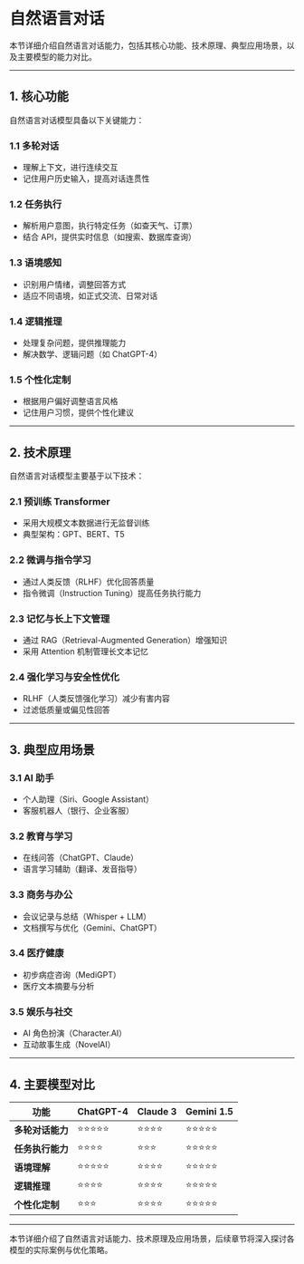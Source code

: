 # 自然语言对话

本节详细介绍自然语言对话能力，包括其核心功能、技术原理、典型应用场景，以及主要模型的能力对比。

---

## 1. 核心功能

自然语言对话模型具备以下关键能力：

### 1.1 多轮对话
- 理解上下文，进行连续交互
- 记住用户历史输入，提高对话连贯性

### 1.2 任务执行
- 解析用户意图，执行特定任务（如查天气、订票）
- 结合 API，提供实时信息（如搜索、数据库查询）

### 1.3 语境感知
- 识别用户情绪，调整回答方式
- 适应不同语境，如正式交流、日常对话

### 1.4 逻辑推理
- 处理复杂问题，提供推理能力
- 解决数学、逻辑问题（如 ChatGPT-4）

### 1.5 个性化定制
- 根据用户偏好调整语言风格
- 记住用户习惯，提供个性化建议

---

## 2. 技术原理

自然语言对话模型主要基于以下技术：

### 2.1 预训练 Transformer
- 采用大规模文本数据进行无监督训练
- 典型架构：GPT、BERT、T5

### 2.2 微调与指令学习
- 通过人类反馈（RLHF）优化回答质量
- 指令微调（Instruction Tuning）提高任务执行能力

### 2.3 记忆与长上下文管理
- 通过 RAG（Retrieval-Augmented Generation）增强知识
- 采用 Attention 机制管理长文本记忆

### 2.4 强化学习与安全性优化
- RLHF（人类反馈强化学习）减少有害内容
- 过滤低质量或偏见性回答

---

## 3. 典型应用场景

### 3.1 AI 助手
- 个人助理（Siri、Google Assistant）
- 客服机器人（银行、企业客服）

### 3.2 教育与学习
- 在线问答（ChatGPT、Claude）
- 语言学习辅助（翻译、发音指导）

### 3.3 商务与办公
- 会议记录与总结（Whisper + LLM）
- 文档撰写与优化（Gemini、ChatGPT）

### 3.4 医疗健康
- 初步病症咨询（MediGPT）
- 医疗文本摘要与分析

### 3.5 娱乐与社交
- AI 角色扮演（Character.AI）
- 互动故事生成（NovelAI）

---

## 4. 主要模型对比

| **功能**          | **ChatGPT-4** | **Claude 3** | **Gemini 1.5** |
|------------------|--------------|-------------|--------------|
| **多轮对话能力** | ⭐⭐⭐⭐⭐      | ⭐⭐⭐⭐      | ⭐⭐⭐⭐⭐      |
| **任务执行能力** | ⭐⭐⭐⭐      | ⭐⭐⭐      | ⭐⭐⭐⭐⭐      |
| **语境理解**     | ⭐⭐⭐⭐⭐      | ⭐⭐⭐⭐      | ⭐⭐⭐⭐⭐      |
| **逻辑推理**     | ⭐⭐⭐⭐      | ⭐⭐⭐⭐      | ⭐⭐⭐⭐⭐      |
| **个性化定制**   | ⭐⭐⭐      | ⭐⭐⭐⭐      | ⭐⭐⭐⭐⭐      |

---

本节详细介绍了自然语言对话能力、技术原理及应用场景，后续章节将深入探讨各模型的实际案例与优化策略。
